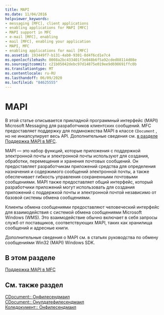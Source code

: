 ```yaml
---
title: MAPI
ms.date: 11/04/2016
helpviewer_keywords:
- messaging [MFC], client applications
- enabling applications for MAPI [MFC]
- MAPI support in MFC
- e-mail [MFC], enabling
- mail [MFC], enabling your application
- MAPI, MFC
- enabling applications for mail [MFC]
ms.assetid: 193449f7-b131-4ab0-9301-8d4f6cd1e7c4
ms.openlocfilehash: 0008a2bc433401f3e048b6f5a92cded88114d08e
ms.sourcegitcommit: c21b05042debc97d14875e019ee9d698691ffc0b
ms.translationtype: MT
ms.contentlocale: ru-RU
ms.lasthandoff: 06/09/2020
ms.locfileid: "84625555"
---
```

# <a name="mapi"></a>MAPI

В этой статье описывается прикладной программный интерфейс (MAPI) Microsoft Messaging для разработчиков клиентских сообщений. MFC предоставляет поддержку для подмножества MAPI в классе `CDocument` , но не инкапсулирует весь API. Дополнительные сведения см. [в разделе Поддержка MAPI в MFC](mapi-support-in-mfc.md).

MAPI — это набор функций, которые приложения с поддержкой электронной почты и электронной почты используют для создания, обработки, перемещения и хранения почтовых сообщений. Он предоставляет разработчикам приложений средства для определения назначения и содержимого сообщений электронной почты, а также обеспечивает гибкость управления сохраненными почтовыми сообщениями. MAPI также предоставляет общий интерфейс, который разработчики приложений могут использовать для создания приложений с поддержкой почты и электронной почтой независимо от базовой системы обмена сообщениями.

Клиенты обмена сообщениями предоставляют человеческий интерфейс для взаимодействия с системой обмена сообщениями Microsoft Windows (WMS). Это взаимодействие обычно включает в себя запросы служб от поставщиков, соответствующих MAPI, таких как хранилища сообщений и адресные книги.

Дополнительные сведения о MAPI см. в статьях руководства по обмену сообщениями Win32 (MAPI) Windows SDK.

## <a name="in-this-section"></a>В этом разделе

[Поддержка MAPI в MFC](mapi-support-in-mfc.md)

## <a name="see-also"></a>См. также раздел

[CDocument:: Онфилесендмаил](reference/cdocument-class.md#onfilesendmail)<br/>
[CDocument:: Онупдатефилесендмаил](reference/cdocument-class.md#onupdatefilesendmail)<br/>
[Коледокумент:: Онфилесендмаил](reference/coledocument-class.md#onfilesendmail)
